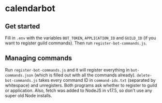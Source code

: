 # calendarbot
## Get started
Fill in `.env` with the variables `BOT_TOKEN`, `APPLICATION_ID` and `GUILD_ID` (if you want to register guild commands). Then run `register-bot-commands.js`.

## Managing commands
Run `register-bot-commands.js` and it will register everything in `bot-commands.json` (which is filled out with all the commands already). `delete-bot-commands.js` takes every command ID in `command-ids.txt` (separated by whitespace) and unregisters. Both programs ask whether to register to guild or application.
Also, fetch was added to NodeJS in v17.5, so don't use any super old Node installs.